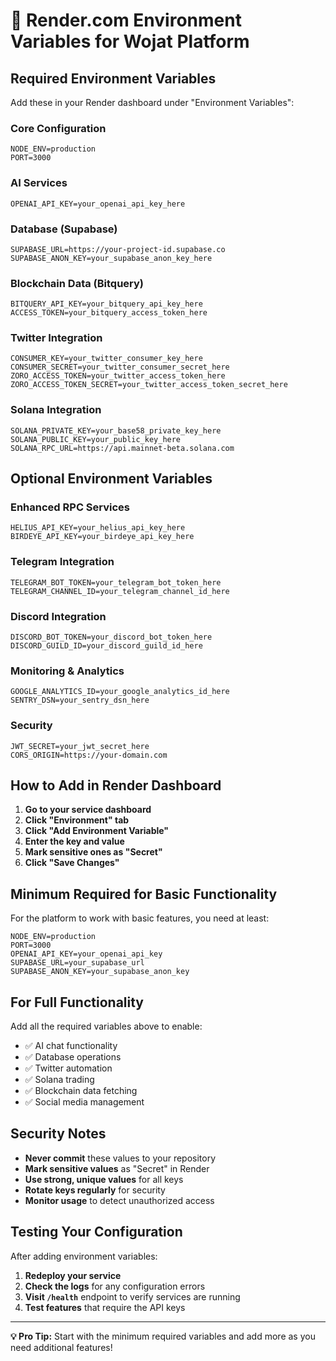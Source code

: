 # 🔑 Render.com Environment Variables for Wojat Platform

## **Required Environment Variables**

Add these in your Render dashboard under "Environment Variables":

### **Core Configuration**
```env
NODE_ENV=production
PORT=3000
```

### **AI Services**
```env
OPENAI_API_KEY=your_openai_api_key_here
```

### **Database (Supabase)**
```env
SUPABASE_URL=https://your-project-id.supabase.co
SUPABASE_ANON_KEY=your_supabase_anon_key_here
```

### **Blockchain Data (Bitquery)**
```env
BITQUERY_API_KEY=your_bitquery_api_key_here
ACCESS_TOKEN=your_bitquery_access_token_here
```

### **Twitter Integration**
```env
CONSUMER_KEY=your_twitter_consumer_key_here
CONSUMER_SECRET=your_twitter_consumer_secret_here
ZORO_ACCESS_TOKEN=your_twitter_access_token_here
ZORO_ACCESS_TOKEN_SECRET=your_twitter_access_token_secret_here
```

### **Solana Integration**
```env
SOLANA_PRIVATE_KEY=your_base58_private_key_here
SOLANA_PUBLIC_KEY=your_public_key_here
SOLANA_RPC_URL=https://api.mainnet-beta.solana.com
```

## **Optional Environment Variables**

### **Enhanced RPC Services**
```env
HELIUS_API_KEY=your_helius_api_key_here
BIRDEYE_API_KEY=your_birdeye_api_key_here
```

### **Telegram Integration**
```env
TELEGRAM_BOT_TOKEN=your_telegram_bot_token_here
TELEGRAM_CHANNEL_ID=your_telegram_channel_id_here
```

### **Discord Integration**
```env
DISCORD_BOT_TOKEN=your_discord_bot_token_here
DISCORD_GUILD_ID=your_discord_guild_id_here
```

### **Monitoring & Analytics**
```env
GOOGLE_ANALYTICS_ID=your_google_analytics_id_here
SENTRY_DSN=your_sentry_dsn_here
```

### **Security**
```env
JWT_SECRET=your_jwt_secret_here
CORS_ORIGIN=https://your-domain.com
```

## **How to Add in Render Dashboard**

1. **Go to your service dashboard**
2. **Click "Environment" tab**
3. **Click "Add Environment Variable"**
4. **Enter the key and value**
5. **Mark sensitive ones as "Secret"**
6. **Click "Save Changes"**

## **Minimum Required for Basic Functionality**

For the platform to work with basic features, you need at least:

```env
NODE_ENV=production
PORT=3000
OPENAI_API_KEY=your_openai_api_key
SUPABASE_URL=your_supabase_url
SUPABASE_ANON_KEY=your_supabase_anon_key
```

## **For Full Functionality**

Add all the required variables above to enable:
- ✅ AI chat functionality
- ✅ Database operations
- ✅ Twitter automation
- ✅ Solana trading
- ✅ Blockchain data fetching
- ✅ Social media management

## **Security Notes**

- **Never commit** these values to your repository
- **Mark sensitive values** as "Secret" in Render
- **Use strong, unique values** for all keys
- **Rotate keys regularly** for security
- **Monitor usage** to detect unauthorized access

## **Testing Your Configuration**

After adding environment variables:

1. **Redeploy your service**
2. **Check the logs** for any configuration errors
3. **Visit `/health`** endpoint to verify services are running
4. **Test features** that require the API keys

---

**💡 Pro Tip:** Start with the minimum required variables and add more as you need additional features!
